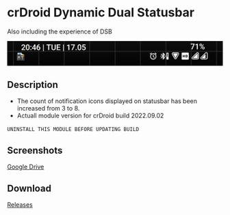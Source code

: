 # crDroid Dynamic Dual Statusbar
Also including the experience of DSB

![](https://github.com/PycmShoma/crDroidDynamicDualStatusbar/blob/main/assets/dual_status_bar.png) 

## Description
- The count of notification icons displayed on statusbar has been increased from 3 to 8. 
- Actuall module version for crDroid build 2022.09.02

`UNINSTALL THIS MODULE BEFORE UPDATING BUILD`

## Screenshots
[Google Drive](https://drive.google.com/folderview?id=1mnIbT2CEebRtNA4qO45eS5Hp-pgirbdZ)

## Download
[Releases](https://github.com/PycmShoma/crDroidDynamicDualStatusbar/releases)
#
#
<!--
![Release](https://img.shields.io/github/downloads/PycmShoma/crDroidDynamicDualStatusbar/latest/total?label=Downloads%20%28Latest%20Release%29&style=social)
![All Releases](https://img.shields.io/github/downloads/PycmShoma/crDroidDynamicDualStatusbar/total?label=Downloads%20%28All%20Releases%29&style=social)
-->
